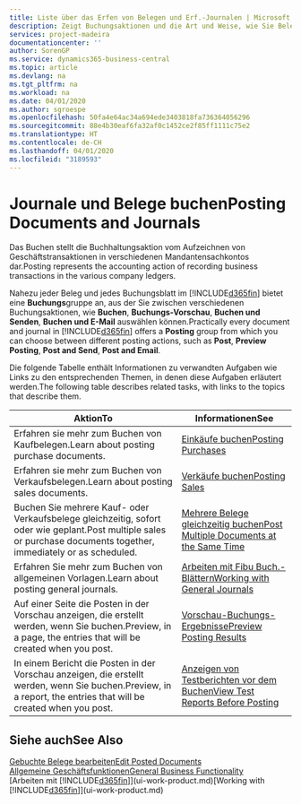 ```yaml
---
title: Liste über das Erfen von Belegen und Erf.-Journalen | Microsoft Docs
description: Zeigt Buchungsaktionen und die Art und Weise, wie Sie Belege und Erf.-Journale buchen können.
services: project-madeira
documentationcenter: ''
author: SorenGP
ms.service: dynamics365-business-central
ms.topic: article
ms.devlang: na
ms.tgt_pltfrm: na
ms.workload: na
ms.date: 04/01/2020
ms.author: sgroespe
ms.openlocfilehash: 50fa4e64ac34a694ede3403818fa736364056296
ms.sourcegitcommit: 88e4b30eaf6fa32af0c1452ce2f85ff1111c75e2
ms.translationtype: HT
ms.contentlocale: de-CH
ms.lasthandoff: 04/01/2020
ms.locfileid: "3189593"
---
```

# <a name="posting-documents-and-journals"></a><span data-ttu-id="8c973-103">Journale und Belege buchen</span><span class="sxs-lookup"><span data-stu-id="8c973-103">Posting Documents and Journals</span></span>
<span data-ttu-id="8c973-104">Das Buchen stellt die Buchhaltungsaktion vom Aufzeichnen von Geschäftstransaktionen in verschiedenen Mandantensachkontos dar.</span><span class="sxs-lookup"><span data-stu-id="8c973-104">Posting represents the accounting action of recording business transactions in the various company ledgers.</span></span>

<span data-ttu-id="8c973-105">Nahezu jeder Beleg und jedes Buchungsblatt im [!INCLUDE[d365fin](includes/d365fin_md.md)] bietet eine **Buchungs**gruppe an, aus der Sie zwischen verschiedenen Buchungsaktionen, wie **Buchen**, **Buchungs-Vorschau**, **Buchen und Senden**, **Buchen und E-Mail** auswählen können.</span><span class="sxs-lookup"><span data-stu-id="8c973-105">Practically every document and journal in [!INCLUDE[d365fin](includes/d365fin_md.md)] offers a **Posting** group from which you can choose between different posting actions, such as **Post**, **Preview Posting**, **Post and Send**, **Post and Email**.</span></span>

<span data-ttu-id="8c973-106">Die folgende Tabelle enthält Informationen zu verwandten Aufgaben wie Links zu den entsprechenden Themen, in denen diese Aufgaben erläutert werden.</span><span class="sxs-lookup"><span data-stu-id="8c973-106">The following table describes related tasks, with links to the topics that describe them.</span></span>

| <span data-ttu-id="8c973-107">Aktion</span><span class="sxs-lookup"><span data-stu-id="8c973-107">To</span></span> | <span data-ttu-id="8c973-108">Informationen</span><span class="sxs-lookup"><span data-stu-id="8c973-108">See</span></span> |
| --- | --- |
| <span data-ttu-id="8c973-109">Erfahren sie mehr zum Buchen von Kaufbelegen.</span><span class="sxs-lookup"><span data-stu-id="8c973-109">Learn about posting purchase documents.</span></span> |[<span data-ttu-id="8c973-110">Einkäufe buchen</span><span class="sxs-lookup"><span data-stu-id="8c973-110">Posting Purchases</span></span>](ui-post-purchases.md) |
| <span data-ttu-id="8c973-111">Erfahren sie mehr zum Buchen von Verkaufsbelegen.</span><span class="sxs-lookup"><span data-stu-id="8c973-111">Learn about posting sales documents.</span></span> |[<span data-ttu-id="8c973-112">Verkäufe buchen</span><span class="sxs-lookup"><span data-stu-id="8c973-112">Posting Sales</span></span>](ui-post-sales.md) |
| <span data-ttu-id="8c973-113">Buchen Sie mehrere Kauf- oder Verkaufsbelege gleichzeitig, sofort oder wie geplant.</span><span class="sxs-lookup"><span data-stu-id="8c973-113">Post multiple sales or purchase documents together, immediately or as scheduled.</span></span>|[<span data-ttu-id="8c973-114">Mehrere Belege gleichzeitig buchen</span><span class="sxs-lookup"><span data-stu-id="8c973-114">Post Multiple Documents at the Same Time</span></span>](ui-batch-posting.md)|
| <span data-ttu-id="8c973-115">Erfahren Sie mehr zum Buchen von allgemeinen Vorlagen.</span><span class="sxs-lookup"><span data-stu-id="8c973-115">Learn about posting general journals.</span></span> |[<span data-ttu-id="8c973-116">Arbeiten mit Fibu Buch.-Blättern</span><span class="sxs-lookup"><span data-stu-id="8c973-116">Working with General Journals</span></span>](ui-work-general-journals.md) |
| <span data-ttu-id="8c973-117">Auf einer Seite die Posten in der Vorschau anzeigen, die erstellt werden, wenn Sie buchen.</span><span class="sxs-lookup"><span data-stu-id="8c973-117">Preview, in a page, the entries that will be created when you post.</span></span> |[<span data-ttu-id="8c973-118">Vorschau-Buchungs-Ergebnisse</span><span class="sxs-lookup"><span data-stu-id="8c973-118">Preview Posting Results</span></span>](ui-how-preview-post-results.md) |
| <span data-ttu-id="8c973-119">In einem Bericht die Posten in der Vorschau anzeigen, die erstellt werden, wenn Sie buchen.</span><span class="sxs-lookup"><span data-stu-id="8c973-119">Preview, in a report, the entries that will be created when you post.</span></span> |[<span data-ttu-id="8c973-120">Anzeigen von Testberichten vor dem Buchen</span><span class="sxs-lookup"><span data-stu-id="8c973-120">View Test Reports Before Posting</span></span>](ui-how-view-test-reports-posting.md) |

## <a name="see-also"></a><span data-ttu-id="8c973-121">Siehe auch</span><span class="sxs-lookup"><span data-stu-id="8c973-121">See Also</span></span>
[<span data-ttu-id="8c973-122">Gebuchte Belege bearbeiten</span><span class="sxs-lookup"><span data-stu-id="8c973-122">Edit Posted Documents</span></span>](across-edit-posted-document.md)  
[<span data-ttu-id="8c973-123">Allgemeine Geschäftsfunktionen</span><span class="sxs-lookup"><span data-stu-id="8c973-123">General Business Functionality</span></span>](ui-across-business-areas.md)  
<span data-ttu-id="8c973-124">[Arbeiten mit [!INCLUDE[d365fin](includes/d365fin_md.md)]](ui-work-product.md)</span><span class="sxs-lookup"><span data-stu-id="8c973-124">[Working with [!INCLUDE[d365fin](includes/d365fin_md.md)]](ui-work-product.md)</span></span>
